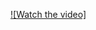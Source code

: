[![Watch the video]](https://github.com/MahmoudSaeedNST/python-bots/blob/master/chatbot-corpus/chatbot-corpus-Best-Match--arithmetic-operations.mp4)
